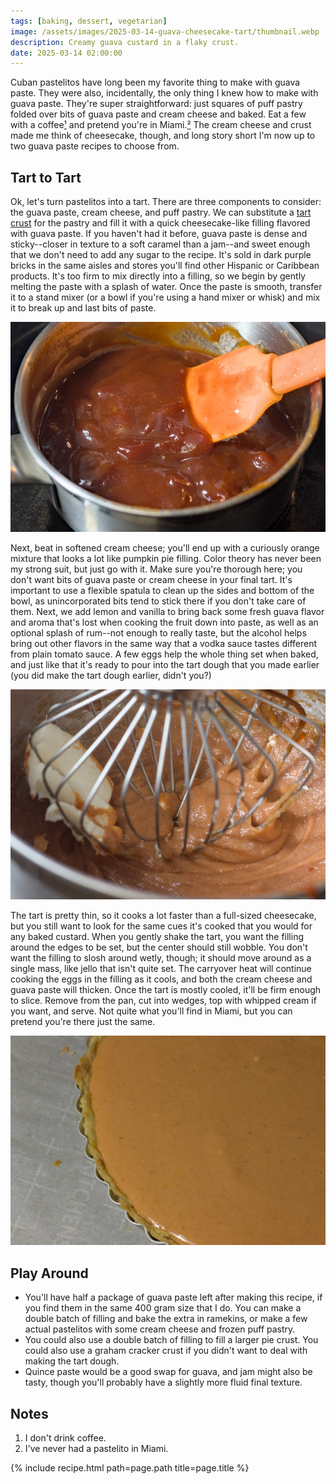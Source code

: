 ```yaml
---
tags: [baking, dessert, vegetarian]
image: /assets/images/2025-03-14-guava-cheesecake-tart/thumbnail.webp
description: Creamy guava custard in a flaky crust.
date: 2025-03-14 02:00:00
---
```


Cuban pastelitos have long been my favorite thing to make with guava paste. They were also, incidentally, the only thing I knew how to make with guava paste. They're super straightforward: just squares of puff pastry folded over bits of guava paste and cream cheese and baked. Eat a few with a coffee[¹](#notes) and pretend you're in Miami.[²](#notes) The cream cheese and crust made me think of cheesecake, though, and long story short I'm now up to two guava paste recipes to choose from. 

## Tart to Tart

Ok, let's turn pastelitos into a tart. There are three components to consider: the guava paste, cream cheese, and puff pastry. We can substitute a [tart crust](/_site/recipes/tart-dough.html) for the pastry and fill it with a quick cheesecake-like filling flavored with guava paste. If you haven't had it before, guava paste is dense and sticky--closer in texture to a soft caramel than a jam--and sweet enough that we don't need to add any sugar to the recipe. It's sold in dark purple bricks in the same aisles and stores you'll find other Hispanic or Caribbean products. It's too firm to mix directly into a filling, so we begin by gently melting the paste with a splash of water. Once the paste is smooth, transfer it to a stand mixer (or a bowl if you're using a hand mixer or whisk) and mix it to break up and last bits of paste.

![Melted guava paste](/assets/images/2025-03-14-guava-cheesecake-tart/paste.webp)

Next, beat in softened cream cheese; you'll end up with a curiously orange mixture that looks a lot like pumpkin pie filling. Color theory has never been my strong suit, but just go with it. Make sure you're thorough here; you don't want bits of guava paste or cream cheese in your final tart. It's important to use a flexible spatula to clean up the sides and bottom of the bowl, as unincorporated bits tend to stick there if you don't take care of them. Next, we add lemon and vanilla to bring back some fresh guava flavor and aroma that's lost when cooking the fruit down into paste, as well as an optional splash of rum--not enough to really taste, but the alcohol helps bring out other flavors in the same way that a vodka sauce tastes different from plain tomato sauce. A few eggs help the whole thing set when baked, and just like that it's ready to pour into the tart dough that you made earlier (you did make the tart dough earlier, didn't you?)

![Adding cream cheese](/assets/images/2025-03-14-guava-cheesecake-tart/whisk.webp)

The tart is pretty thin, so it cooks a lot faster than a full-sized cheesecake, but you still want to look for the same cues it's cooked that you would for any baked custard. When you gently shake the tart, you want the filling around the edges to be set, but the center should still wobble. You don't want the filling to slosh around wetly, though; it should move around as a single mass, like jello that isn't quite set. The carryover heat will continue cooking the eggs in the filling as it cools, and both the cream cheese and guava paste will thicken. Once the tart is mostly cooled, it'll be firm enough to slice. Remove from the pan, cut into wedges, top with whipped cream if you want, and serve. Not quite what you'll find in Miami, but you can pretend you're there just the same.

![Raw tart](/assets/images/2025-03-14-guava-cheesecake-tart/raw.webp)

## Play Around

- You'll have half a package of guava paste left after making this recipe, if you find them in the same 400 gram size that I do. You can make a double batch of filling and bake the extra in ramekins, or make a few actual pastelitos with some cream cheese and frozen puff pastry.
- You could also use a double batch of filling to fill a larger pie crust. You could also use a graham cracker crust if you didn't want to deal with making the tart dough.
- Quince paste would be a good swap for guava, and jam might also be tasty, though you'll probably have a slightly more fluid final texture.

## Notes

1. I don't drink coffee.
2. I've never had a pastelito in Miami.

{% include recipe.html path=page.path title=page.title %}
